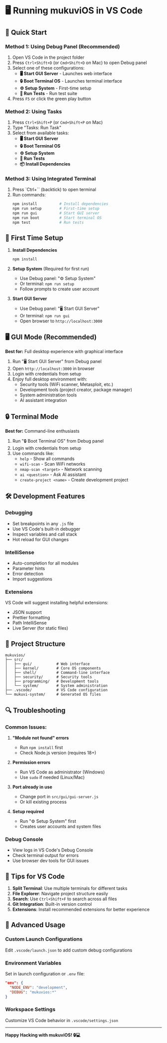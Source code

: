 # 🖥️ Running mukuviOS in VS Code

## 🚀 Quick Start

### Method 1: Using Debug Panel (Recommended)
1. Open VS Code in the project folder
2. Press `Ctrl+Shift+D` (or `Cmd+Shift+D` on Mac) to open Debug panel
3. Select one of these configurations:
   - **🖥️ Start GUI Server** - Launches web interface
   - **🔒 Boot Terminal OS** - Launches terminal interface
   - **⚙️ Setup System** - First-time setup
   - **🧪 Run Tests** - Run test suite
4. Press `F5` or click the green play button

### Method 2: Using Tasks
1. Press `Ctrl+Shift+P` (or `Cmd+Shift+P` on Mac)
2. Type "Tasks: Run Task"
3. Select from available tasks:
   - **🖥️ Start GUI Server**
   - **🔒 Boot Terminal OS**
   - **⚙️ Setup System**
   - **🧪 Run Tests**
   - **📦 Install Dependencies**

### Method 3: Using Integrated Terminal
1. Press `Ctrl+`` (backtick) to open terminal
2. Run commands:
   ```bash
   npm install          # Install dependencies
   npm run setup        # First-time setup
   npm run gui          # Start GUI server
   npm run boot         # Start terminal OS
   npm test             # Run tests
   ```

## 🔧 First Time Setup

1. **Install Dependencies**
   ```bash
   npm install
   ```

2. **Setup System** (Required for first run)
   - Use Debug panel: "⚙️ Setup System"
   - Or terminal: `npm run setup`
   - Follow prompts to create user account

3. **Start GUI Server**
   - Use Debug panel: "🖥️ Start GUI Server"
   - Or terminal: `npm run gui`
   - Open browser to `http://localhost:3000`

## 🖥️ GUI Mode (Recommended)

**Best for:** Full desktop experience with graphical interface

1. Run "🖥️ Start GUI Server" from Debug panel
2. Open `http://localhost:3000` in browser
3. Login with credentials from setup
4. Enjoy full desktop environment with:
   - Security tools (WiFi scanner, Metasploit, etc.)
   - Development tools (project creator, package manager)
   - System administration tools
   - AI assistant integration

## 🔒 Terminal Mode

**Best for:** Command-line enthusiasts

1. Run "🔒 Boot Terminal OS" from Debug panel
2. Login with credentials from setup
3. Use commands like:
   - `help` - Show all commands
   - `wifi-scan` - Scan WiFi networks
   - `nmap-scan <target>` - Network scanning
   - `ai <question>` - Ask AI assistant
   - `create-project <name>` - Create development project

## 🛠️ Development Features

### Debugging
- Set breakpoints in any `.js` file
- Use VS Code's built-in debugger
- Inspect variables and call stack
- Hot reload for GUI changes

### IntelliSense
- Auto-completion for all modules
- Parameter hints
- Error detection
- Import suggestions

### Extensions
VS Code will suggest installing helpful extensions:
- JSON support
- Prettier formatting
- Path IntelliSense
- Live Server (for static files)

## 📁 Project Structure

```
mukuvios/
├── src/
│   ├── gui/           # Web interface
│   ├── kernel/        # Core OS components
│   ├── shell/         # Command-line interface
│   ├── security/      # Security tools
│   ├── programming/   # Development tools
│   └── system/        # System administration
├── .vscode/           # VS Code configuration
└── mukuvi-system/     # Generated OS files
```

## 🔍 Troubleshooting

### Common Issues:

1. **"Module not found" errors**
   - Run `npm install` first
   - Check Node.js version (requires 18+)

2. **Permission errors**
   - Run VS Code as administrator (Windows)
   - Use `sudo` if needed (Linux/Mac)

3. **Port already in use**
   - Change port in `src/gui/gui-server.js`
   - Or kill existing process

4. **Setup required**
   - Run "⚙️ Setup System" first
   - Creates user accounts and system files

### Debug Console
- View logs in VS Code's Debug Console
- Check terminal output for errors
- Use browser dev tools for GUI issues

## 🎯 Tips for VS Code

1. **Split Terminal**: Use multiple terminals for different tasks
2. **File Explorer**: Navigate project structure easily
3. **Search**: Use `Ctrl+Shift+F` to search across all files
4. **Git Integration**: Built-in version control
5. **Extensions**: Install recommended extensions for better experience

## 🚀 Advanced Usage

### Custom Launch Configurations
Edit `.vscode/launch.json` to add custom debug configurations

### Environment Variables
Set in launch configuration or `.env` file:
```json
"env": {
  "NODE_ENV": "development",
  "DEBUG": "mukuvios:*"
}
```

### Workspace Settings
Customize VS Code behavior in `.vscode/settings.json`

---

**Happy Hacking with mukuviOS! 🔒💻**